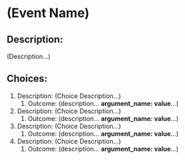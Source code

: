 # (Event Name)

## Description:
(Description...)

## Choices:
1. Description: (Choice Description...)
	1. Outcome: (description... **argument_name: value**...) 
2. Description: (Choice Description...)
	1. Outcome: (description... **argument_name: value**...) 
3. Description: (Choice Description...)
	1. Outcome: (description... **argument_name: value**...) 
4. Description: (Choice Description...)
	1. Outcome: (description... **argument_name: value**...) 

